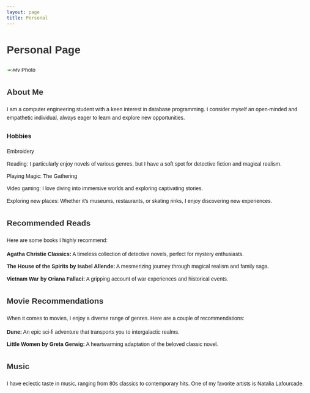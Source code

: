```yaml
---
layout: page
title: Personal
---
```


<!DOCTYPE html>
<html lang="en">
<head>
<meta charset="UTF-8">
<meta name="viewport" content="width=device-width, initial-scale=1.0">
<title>Personal Page</title>
<style>
  body {
    font-family: Arial, sans-serif;
    line-height: 1.6;
    margin: 0 auto;
    max-width: 800px;
    padding: 20px;
  }
  h1, h2 {
    color: #333;
  }
  img {
    display: block;
    margin: 0 auto;
    max-width: 100%;
    border-radius: 50%;
    margin-bottom: 20px;
  }
  ul {
    list-style-type: none;
    padding-left: 0;
  }
  li {
    margin-bottom: 10px;
  }
</style>
</head>
<body>

<h1>Personal Page</h1>

<img src="photo.jpg" alt="My Photo">

<h2>About Me</h2>

<p>I am a computer engineering student with a keen interest in database programming. I consider myself an open-minded and empathetic individual, always eager to learn and explore new opportunities.</p>

<h3>Hobbies</h3>

<ul>
  <li>Embroidery</li>
  <li>Reading: I particularly enjoy novels of various genres, but I have a soft spot for detective fiction and magical realism.</li>
  <li>Playing Magic: The Gathering</li>
  <li>Video gaming: I love diving into immersive worlds and exploring captivating stories.</li>
  <li>Exploring new places: Whether it's museums, restaurants, or skating rinks, I enjoy discovering new experiences.</li>
</ul>

<h2>Recommended Reads</h2>

<p>Here are some books I highly recommend:</p>

<ul>
  <li><strong>Agatha Christie Classics:</strong> A timeless collection of detective novels, perfect for mystery enthusiasts.</li>
  <li><strong>The House of the Spirits by Isabel Allende:</strong> A mesmerizing journey through magical realism and family saga.</li>
  <li><strong>Vietnam War by Oriana Fallaci:</strong> A gripping account of war experiences and historical events.</li>
</ul>

<h2>Movie Recommendations</h2>

<p>When it comes to movies, I enjoy a diverse range of genres. Here are a couple of recommendations:</p>

<ul>
  <li><strong>Dune:</strong> An epic sci-fi adventure that transports you to intergalactic realms.</li>
  <li><strong>Little Women by Greta Gerwig:</strong> A heartwarming adaptation of the beloved classic novel.</li>
</ul>

<h2>Music</h2>

<p>I have eclectic taste in music, ranging from 80s classics to contemporary hits. One of my favorite artists is Natalia Lafourcade.</p>

</body>
</html>
